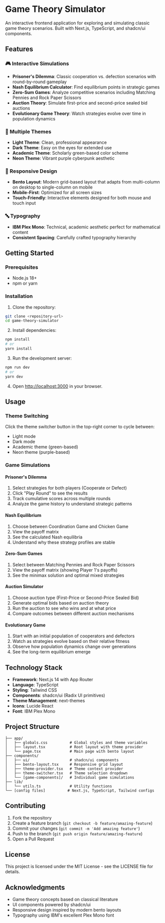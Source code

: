# Game Theory Simulator

An interactive frontend application for exploring and simulating classic game theory scenarios. Built with Next.js, TypeScript, and shadcn/ui components.

## Features

### 🎮 Interactive Simulations
- **Prisoner's Dilemma**: Classic cooperation vs. defection scenarios with round-by-round gameplay
- **Nash Equilibrium Calculator**: Find equilibrium points in strategic games
- **Zero-Sum Games**: Analyze competitive scenarios including Matching Pennies and Rock Paper Scissors
- **Auction Theory**: Simulate first-price and second-price sealed bid auctions
- **Evolutionary Game Theory**: Watch strategies evolve over time in population dynamics

### 🎨 Multiple Themes
- **Light Theme**: Clean, professional appearance
- **Dark Theme**: Easy on the eyes for extended use
- **Academic Theme**: Scholarly green-based color scheme
- **Neon Theme**: Vibrant purple cyberpunk aesthetic

### 📱 Responsive Design
- **Bento Layout**: Modern grid-based layout that adapts from multi-column on desktop to single-column on mobile
- **Mobile-First**: Optimized for all screen sizes
- **Touch-Friendly**: Interactive elements designed for both mouse and touch input

### 🔤 Typography
- **IBM Plex Mono**: Technical, academic aesthetic perfect for mathematical content
- **Consistent Spacing**: Carefully crafted typography hierarchy

## Getting Started

### Prerequisites
- Node.js 18+ 
- npm or yarn

### Installation

1. Clone the repository:
```bash
git clone <repository-url>
cd game-theory-simulator
```

2. Install dependencies:
```bash
npm install
# or
yarn install
```

3. Run the development server:
```bash
npm run dev
# or
yarn dev
```

4. Open [http://localhost:3000](http://localhost:3000) in your browser.

## Usage

### Theme Switching
Click the theme switcher button in the top-right corner to cycle between:
- Light mode
- Dark mode  
- Academic theme (green-based)
- Neon theme (purple-based)

### Game Simulations

#### Prisoner's Dilemma
1. Select strategies for both players (Cooperate or Defect)
2. Click "Play Round" to see the results
3. Track cumulative scores across multiple rounds
4. Analyze the game history to understand strategic patterns

#### Nash Equilibrium
1. Choose between Coordination Game and Chicken Game
2. View the payoff matrix
3. See the calculated Nash equilibria
4. Understand why these strategy profiles are stable

#### Zero-Sum Games
1. Select between Matching Pennies and Rock Paper Scissors
2. View the payoff matrix (showing Player 1's payoffs)
3. See the minimax solution and optimal mixed strategies

#### Auction Simulator
1. Choose auction type (First-Price or Second-Price Sealed Bid)
2. Generate optimal bids based on auction theory
3. Run the auction to see who wins and at what price
4. Compare outcomes between different auction mechanisms

#### Evolutionary Game
1. Start with an initial population of cooperators and defectors
2. Watch as strategies evolve based on their relative fitness
3. Observe how population dynamics change over generations
4. See the long-term equilibrium emerge

## Technology Stack

- **Framework**: Next.js 14 with App Router
- **Language**: TypeScript
- **Styling**: Tailwind CSS
- **Components**: shadcn/ui (Radix UI primitives)
- **Theme Management**: next-themes
- **Icons**: Lucide React
- **Font**: IBM Plex Mono

## Project Structure

```
├── app/
│   ├── globals.css          # Global styles and theme variables
│   ├── layout.tsx           # Root layout with theme provider
│   └── page.tsx             # Main page with bento layout
├── components/
│   ├── ui/                  # shadcn/ui components
│   ├── bento-layout.tsx     # Responsive grid layout
│   ├── theme-provider.tsx   # Theme context provider
│   ├── theme-switcher.tsx   # Theme selection dropdown
│   └── [game-components]/   # Individual game simulations
├── lib/
│   └── utils.ts             # Utility functions
└── [config files]          # Next.js, TypeScript, Tailwind configs
```

## Contributing

1. Fork the repository
2. Create a feature branch (`git checkout -b feature/amazing-feature`)
3. Commit your changes (`git commit -m 'Add amazing feature'`)
4. Push to the branch (`git push origin feature/amazing-feature`)
5. Open a Pull Request

## License

This project is licensed under the MIT License - see the LICENSE file for details.

## Acknowledgments

- Game theory concepts based on classical literature
- UI components powered by shadcn/ui
- Responsive design inspired by modern bento layouts
- Typography using IBM's excellent Plex Mono font